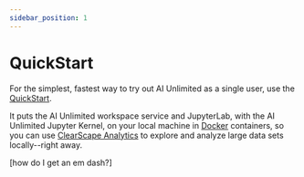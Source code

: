 ```yaml
---
sidebar_position: 1
---
```


# QuickStart

 For the simplest, fastest way to try out AI Unlimited as a single user, use the [QuickStart](link). 
 
 It puts the AI Unlimited workspace service and JupyterLab, with the AI Unlimited Jupyter Kernel, on your local machine in [Docker](https://www.docker.com/) containers, so you can use [ClearScape Analytics](https://www.teradata.com/platform/clearscape-analytics?) to explore and analyze large data sets locally--right away.
 
 [how do I get an em dash?]
